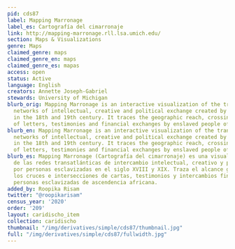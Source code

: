 ```yaml
---
pid: cds87
label: Mapping Marronage
label_es: Cartografía del cimarronaje
link: http://mapping-marronage.rll.lsa.umich.edu/
section: Maps & Visualizations
genre: Maps
claimed_genre: maps
claimed_genre_en: maps
claimed_genre_es: mapas
access: open
status: Active
language: English
creators: Annette Joseph-Gabriel
stewards: University of Michigan
blurb_orig: Mapping Marronage is an interactive visualization of the trans-Atlantic
  networks of intellectual, creative and political exchange created by enslaved people
  in the 18th and 19th century. It traces the geographic reach, crossings and intersections
  of letters, testimonies and financial exchanges by enslaved people of African-descent.
blurb_en: Mapping Marronage is an interactive visualization of the trans-Atlantic
  networks of intellectual, creative and political exchange created by enslaved people
  in the 18th and 19th century. It traces the geographic reach, crossings and intersections
  of letters, testimonies and financial exchanges by enslaved people of African-descent.
blurb_es: Mapping Marronage (Cartografía del cimarronaje) es una visualización interactiva
  de las redes transatlánticas de intercambio intelectual, creativo y político creado
  por personas esclavizadas en el siglo XVIII y XIX. Traza el alcance geográfico,
  los cruces e intersecciones de cartas, testimonios y intercambios financieros por
  personas esclavizadas de ascendencia africana.
added_by: Roopika Risam
twitter: "@roopikarisam"
census_year: '2020'
order: '209'
layout: caridischo_item
collection: caridischo
thumbnail: "/img/derivatives/simple/cds87/thumbnail.jpg"
full: "/img/derivatives/simple/cds87/fullwidth.jpg"
---
```

